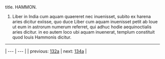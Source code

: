 title. HAMMON.



1. Liber in India cum aquam quaereret nec inuenisset, subito ex harena aries dicitur exiisse, quo duce Liber cum aquam inuenisset petit ab Ioue ut eum in astrorum numerum referret, qui adhuc hodie aequinoctialis aries dicitur. in eo autem loco ubi aquam inuenerat, templum constituit quod Iouis Hammonis dicitur.



---

| --- | --- |
| previous: [132a](../132a/) | next: [134a](../134a/) |
